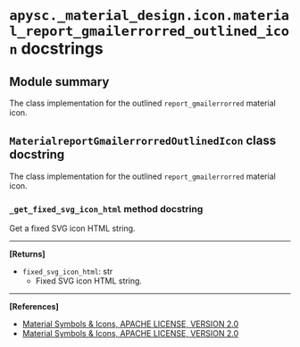 # `apysc._material_design.icon.material_report_gmailerrorred_outlined_icon` docstrings

## Module summary

The class implementation for the outlined `report_gmailerrorred` material icon.

## `MaterialreportGmailerrorredOutlinedIcon` class docstring

The class implementation for the outlined `report_gmailerrorred` material icon.

### `_get_fixed_svg_icon_html` method docstring

Get a fixed SVG icon HTML string.<hr>

**[Returns]**

- `fixed_svg_icon_html`: str
  - Fixed SVG icon HTML string.

<hr>

**[References]**

- [Material Symbols & Icons, APACHE LICENSE, VERSION 2.0](https://fonts.google.com/icons?icon.size=24&icon.color=%23e8eaed)
- [Material Symbols & Icons, APACHE LICENSE, VERSION 2.0](https://www.apache.org/licenses/LICENSE-2.0.html)